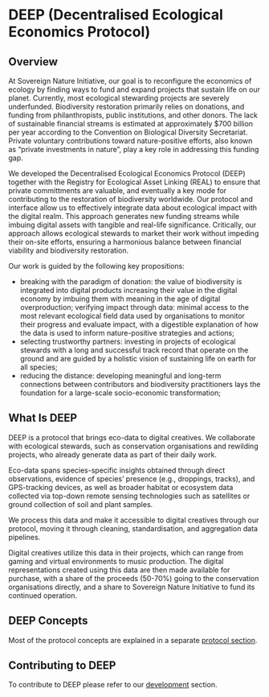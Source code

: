 # DEEP (Decentralised Ecological Economics Protocol)

## Overview

At Sovereign Nature Initiative, our goal is to reconfigure the economics of ecology by finding ways to fund and expand projects that sustain life on our planet. Currently, most ecological stewarding projects are severely underfunded. Biodiversity restoration primarily relies on donations, and funding from philanthropists, public institutions, and other donors. The lack of sustainable financial streams is estimated at approximately $700 billion per year according to the Convention on Biological Diversity Secretariat. Private voluntary contributions toward nature-positive efforts, also known as “private investments in nature”, play a key role in addressing this funding gap.

We developed the Decentralised Ecological Economics Protocol (DEEP) together with the Registry for Ecological Asset Linking (REAL) to ensure that private committments are valuable, and eventually a key mode for contributing to the restoration of biodiversity worldwide. Our protocol and interface allow us to effectively integrate data about ecological impact with the digital realm. This approach generates new funding streams while imbuing digital assets with tangible and real-life significance. Critically, our approach allows ecological stewards to market their work without impeding their on-site efforts, ensuring a harmonious balance between financial viability and biodiversity restoration.

Our work is guided by the following key propositions:

- breaking with the paradigm of donation: the value of biodiversity is integrated into digital products increasing their value in the digital economy by imbuing them with meaning in the age of digital overproduction;
  verifying impact through data: minimal access to the most relevant ecological field data used by organisations to monitor their progress and evaluate impact, with a digestible explanation of how the data is used to inform nature-positive strategies and actions;
- selecting trustworthy partners: investing in projects of ecological stewards with a long and successful track record that operate on the ground and are guided by a holistic vision of sustaining life on earth for all species;
- reducing the distance: developing meaningful and long-term connections between contributors and biodiversity practitioners lays the foundation for a large-scale socio-economic transformation;

## What Is DEEP

DEEP is a protocol that brings eco-data to digital creatives. We collaborate with ecological stewards, such as conservation organisations and rewilding projects, who already generate data as part of their daily work.

Eco-data spans species-specific insights obtained through direct observations, evidence of species’ presence (e.g., droppings, tracks), and GPS-tracking devices, as well as broader habitat or ecosystem data collected via top-down remote sensing technologies such as satellites or ground collection of soil and plant samples.

We process this data and make it accessible to digital creatives through our protocol, moving it through cleaning, standardisation, and aggregation data pipelines.

Digital creatives utilize this data in their projects, which can range from gaming and virtual environments to music production. The digital representations created using this data are then made available for purchase, with a share of the proceeds (50-70%) going to the conservation organisations directly, and a share to Sovereign Nature Initiative to fund its continued operation.

## DEEP Concepts

Most of the protocol concepts are explained in a separate [protocol section](deep.md).

## Contributing to DEEP

To contribute to DEEP please refer to our [development](development.md) section.
